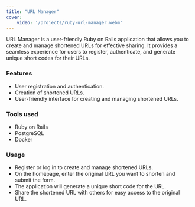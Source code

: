 ```yaml
---
title: "URL Manager"
cover:
    video: '/projects/ruby-url-manager.webm'
---
```



URL Manager is a user-friendly Ruby on Rails application that allows you to create and manage shortened URLs for effective sharing. It provides a seamless experience for users to register, authenticate, and generate unique short codes for their URLs.

### Features

-   User registration and authentication.
-   Creation of shortened URLs.
-   User-friendly interface for creating and managing shortened URLs.

### Tools used

-   Ruby on Rails
-   PostgreSQL
-   Docker

### Usage

-   Register or log in to create and manage shortened URLs.
-   On the homepage, enter the original URL you want to shorten and submit the form.
-   The application will generate a unique short code for the URL.
-   Share the shortened URL with others for easy access to the original URL.
